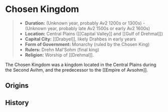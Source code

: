 # Chosen Kingdom

> - **Duration:** (Unknown year, probably
Av2 1200s or 1300s) - (Unknown year, probably late Av2 1500s or early Av2 1600s)
> - **Location:** Central Plains ([[Capital Valley]] and [[Gulf of Drehmal]])
> - **Capital City:** [[Drabyel]], likely Drahbes in early years
> - **Form of Government:** Monarchy (ruled by the Chosen King)
> - **Rulers:** Drehn Mal'Sohm (final king)
> - **Religion:** Worship of [[Drehmal]].

The Chosen Kingdom was a kingdom located in the Central Plains during the Second Avihm, and the predecessor to the [[Empire of Avsohm]]. 

## Origins

## History
